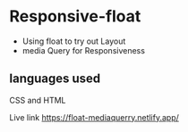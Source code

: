 # Responsive-float

- Using float to try out Layout 
- media Query for Responsiveness

## languages used
CSS and HTML

Live link https://float-mediaquerry.netlify.app/
